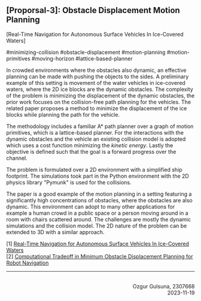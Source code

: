 ## \[Proporsal-3\]: Obstacle Displacement Motion Planning ##
\[Real-Time Navigation for Autonomous Surface Vehicles In Ice-Covered Waters\]  

#minimizing-collision #obstacle-displacement #motion-planning #motion-primitives #moving-horizon #lattice-based-planner

   In crowded environments where the obstacles also dynamic, an effective planning can be made with pushing the objects to the sides. A preliminary example of this setting is movement of the water vehicles in ice-covered waters, where the 2D ice blocks are the dynamic obstacles. The complexity of the problem is minimizing the displacement of the dynamic obstacles, the prior work focuses on the collision-free path planning for the vehicles. The related paper proposes a method to minimize the displacement of the ice blocks while planning the path for the vehicle. 
   
   The methodology includes a familiar A* path planner over a graph of motion primitives, which is a lattice-based planner. For the interactions with the dynamic obstacles and the vehicle an existing collision model is adopted which uses a cost function minimizing the _kinetic energy_. Lastly the objective is defined such that the goal is a forward progress over the channel.

  The problem is formulated over a 2D environment with a simplified ship footprint. The simulations took part in the Python environment with the 2D physics library "Pymunk" is used for the collisions.

   The paper is a good example of the motion planning in a setting featuring a significantly high concentrations of obstacles, where the obstacles are also dynamic. This environment can adopt to many other applications for example a human crowd in a public space or a person moving around in a room with chairs scattered around. The challenges are mostly the dynamic simulations and the collision model. The 2D nature of the problem can be extended to 3D with a similar approach.

\[1\] [Real-Time Navigation for Autonomous Surface Vehicles In Ice-Covered Waters](https://arxiv.org/pdf/2302.11601.pdf)  
\[2\] [Computational Tradeoff in Minimum Obstacle Displacement Planning for Robot Navigation](https://arxiv.org/pdf/2302.07114.pdf)  

------------------------------------------------------------

<h7>
<br>
<div dir="rtl">Ozgur Gulsuna, 2307668</div>
<div dir="rtl">2023-11-19</div>
</h7>
</br>

